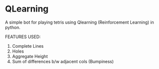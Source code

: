# QLearning

A simple bot for playing tetris using Qlearning (Reinforcement Learning) in python.

FEATURES USED:
1. Complete Lines
2. Holes
3. Aggregate Height
4. Sum of differences b/w adjacent cols (Bumpiness)
